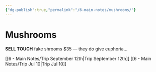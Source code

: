 ```yaml
---
{"dg-publish":true,"permalink":"/6-main-notes/mushrooms/"}
---
```


# Mushrooms
**SELL TOUCH** fake shrooms $35 — they do give euphoria…

[[6 - Main Notes/Trip September 12th\|Trip September 12th]]
[[6 - Main Notes/Trip Jul 10\|Trip Jul 10]]


